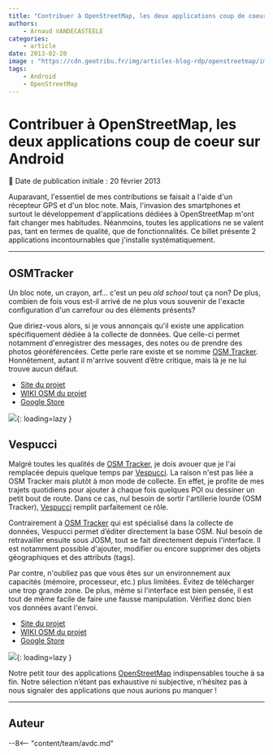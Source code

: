 ```yaml
---
title: "Contribuer à OpenStreetMap, les deux applications coup de coeur sur Android"
authors:
    - Arnaud VANDECASTEELE
categories:
    - article
date: 2013-02-20
image : "https://cdn.geotribu.fr/img/articles-blog-rdp/openstreetmap/images.jpeg"
tags:
    - Android
    - OpenStreetMap
---
```


# Contribuer à OpenStreetMap, les deux applications coup de coeur sur Android

:calendar: Date de publication initiale : 20 février 2013

Auparavant, l'essentiel de mes contributions se faisait a l'aide d'un récepteur GPS et d'un bloc note. Mais, l'invasion des smartphones et surtout le développement d'applications dédiées à OpenStreetMap m'ont fait changer mes habitudes. Néanmoins, toutes les applications ne se valent pas, tant en termes de qualité, que de fonctionnalités. Ce billet présente 2 applications incontournables que j'installe systématiquement.

----

## OSMTracker

Un bloc note, un crayon, arf... c'est un peu *old school* tout ça non? De plus, combien de fois vous est-il arrivé de ne plus vous souvenir de l'exacte configuration d'un carrefour ou des éléments présents?

Que diriez-vous alors, si je vous annonçais qu'il existe une application spécifiquement dédiée à la collecte de données. Que celle-ci permet notamment d'enregistrer des messages, des notes ou de prendre des photos géoréférencées. Cette perle rare existe et se nomme [OSM Tracker](https://play.google.com/store/apps/details?id=me.guillaumin.android.osmtracker&hl=fr). Honnêtement, autant il m'arrive souvent d’être critique, mais là je ne lui trouve aucun défaut.

* [Site du projet](http://code.google.com/p/osmtracker-android/)
* [WIKI OSM du projet](https://wiki.openstreetmap.org/wiki/OSMtracker_%28Android%29)
* [Google Store](https://play.google.com/store/apps/details?id=me.guillaumin.android.osmtracker&hl=fr)

![](https://cdn.geotribu.fr/img/articles-blog-rdp/openstreetmap/images.jpeg){: loading=lazy }

## Vespucci

Malgré toutes les qualités de [OSM Tracker](https://play.google.com/store/apps/details?id=me.guillaumin.android.osmtracker&hl=fr), je dois avouer que je l'ai remplacée depuis quelque temps par [Vespucci](https://play.google.com/store/apps/details?id=de.blau.android&hl=fr). La raison n'est pas liée a OSM Tracker mais plutôt à mon mode de collecte. En effet, je profite de mes trajets quotidiens pour ajouter à chaque fois quelques POI ou dessiner un petit bout de route. Dans ce cas, nul besoin de sortir l'artillerie lourde (OSM Tracker), [Vespucci](https://play.google.com/store/apps/details?id=de.blau.android&hl=fr) remplit parfaitement ce rôle.

Contrairement à [OSM Tracker](https://play.google.com/store/apps/details?id=me.guillaumin.android.osmtracker&hl=fr) qui est spécialisé dans la collecte de données, Vespucci permet d’éditer directement la base OSM. Nul besoin de retravailler ensuite sous JOSM, tout se fait directement depuis l'interface. Il est notamment possible d'ajouter, modifier ou encore supprimer des objets géographiques et des attributs (tags).

Par contre, n'oubliez pas que vous êtes sur un environnement aux capacités (mémoire, processeur, etc.) plus limitées. Évitez de télécharger une trop grande zone. De plus, même si l'interface est bien pensée, il est tout de même facile de faire une fausse manipulation. Vérifiez donc bien vos données avant l'envoi.

* [Site du projet](http://code.google.com/p/osmeditor4android/)
* [WIKI OSM du projet](https://wiki.openstreetmap.org/wiki/Vespucci)
* [Google Store](https://play.google.com/store/apps/details?id=de.blau.android&hl=fr)

![](https://cdn.geotribu.fr/img/articles-blog-rdp/openstreetmap/vespucci.jpeg){: loading=lazy }

Notre petit tour des applications [OpenStreetMap](https://www.openstreetmap.org/) indispensables touche à sa fin. Notre sélection n’étant pas exhaustive ni subjective, n’hésitez pas à nous signaler des applications que nous aurions pu manquer !

----

## Auteur

--8<-- "content/team/avdc.md"

